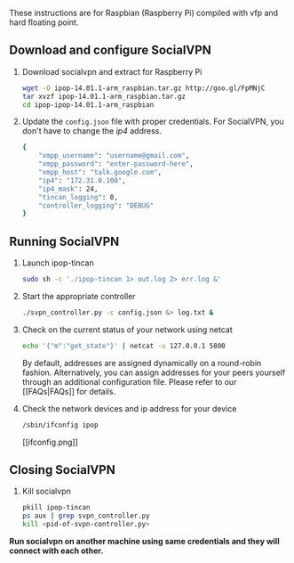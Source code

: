 These instructions are for Raspbian (Raspberry Pi) compiled with vfp and hard
floating point.

## Download and configure SocialVPN

1.  Download socialvpn and extract for Raspberry Pi

    ```bash
    wget -O ipop-14.01.1-arm_raspbian.tar.gz http://goo.gl/FpMNjC
    tar xvzf ipop-14.01.1-arm_raspbian.tar.gz
    cd ipop-ipop-14.01.1-arm_raspbian
    ```

2.  Update the `config.json` file with proper credentials. For SocialVPN, you
    don't have to change the *ip4* address.


    ```bash
    {
        "xmpp_username": "username@gmail.com",
        "xmpp_password": "enter-password-here",
        "xmpp_host": "talk.google.com",
        "ip4": "172.31.0.100",
        "ip4_mask": 24,
        "tincan_logging": 0,
        "controller_logging": "DEBUG"
    }
    ```

## Running SocialVPN

1.  Launch ipop-tincan

    ```bash
    sudo sh -c './ipop-tincan 1> out.log 2> err.log &'
    ```

2.  Start the appropriate controller

    ```bash
    ./svpn_controller.py -c config.json &> log.txt &
    ```

3.  Check on the current status of your network using netcat

    ```bash
    echo '{"m":"get_state"}' | netcat -u 127.0.0.1 5800
    ```
    By default, addresses are assigned dynamically on a round-robin fashion. Alternatively, you can assign addresses for your peers yourself through an additional configuration file. Please refer to our [[FAQs|FAQs]] for details.

4.  Check the network devices and ip address for your device

    ```bash
    /sbin/ifconfig ipop
    ```

    [[ifconfig.png]]

## Closing SocialVPN

1.  Kill socialvpn 

    ```bash
    pkill ipop-tincan
    ps aux | grep svpn_controller.py
    kill <pid-of-svpn-controller.py>
    ```

**Run socialvpn on another machine using same credentials and they will connect
with each other.**
